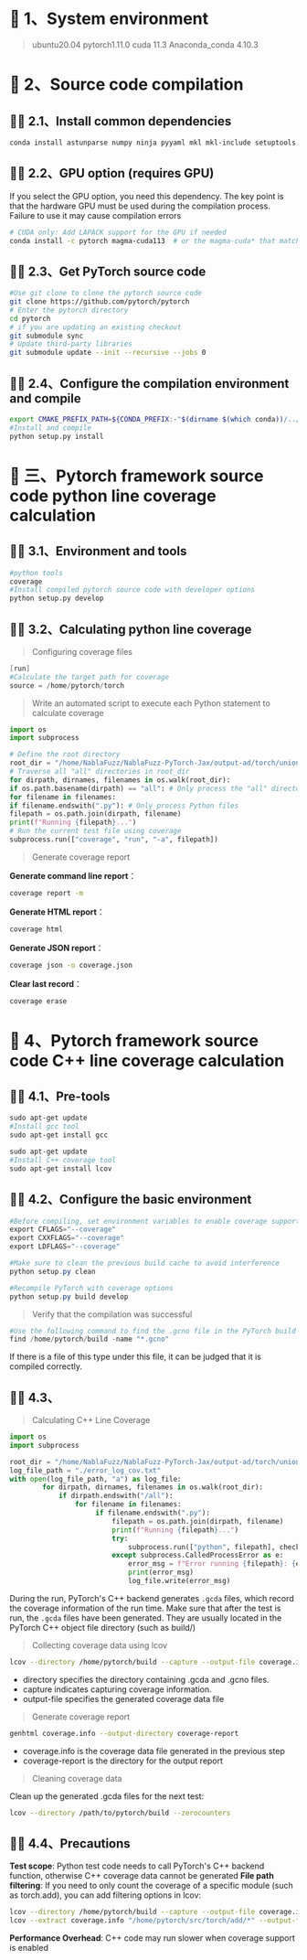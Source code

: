 



# 🌟 1、System environment


> ubuntu20.04
> pytorch1.11.0
> cuda 11.3
> Anaconda_conda 4.10.3

#  🌟 2、Source code compilation

## 🌟🌟 2.1、Install common dependencies

```bash
conda install astunparse numpy ninja pyyaml mkl mkl-include setuptools cmake cffi typing_extensions future six requests dataclasses
```
## 🌟🌟 2.2、GPU option (requires GPU)
If you select the GPU option, you need this dependency. The key point is that the hardware GPU must be used during the compilation process. Failure to use it may cause compilation errors
```bash
# CUDA only: Add LAPACK support for the GPU if needed
conda install -c pytorch magma-cuda113  # or the magma-cuda* that matches your CUDA version from https://anaconda.org/pytorch/repo
```


## 🌟🌟 2.3、Get PyTorch source code

```bash
#Use git clone to clone the pytorch source code
git clone https://github.com/pytorch/pytorch
# Enter the pytorch directory
cd pytorch
# if you are updating an existing checkout
git submodule sync
# Update third-party libraries
git submodule update --init --recursive --jobs 0
```
## 🌟🌟 2.4、Configure the compilation environment and compile

```bash
export CMAKE_PREFIX_PATH=${CONDA_PREFIX:-"$(dirname $(which conda))/../"}
#Install and compile
python setup.py install
```
#  🌟 三、Pytorch framework source code python line coverage calculation
## 🌟🌟 3.1、Environment and tools

```bash
#python tools
coverage
#Install compiled pytorch source code with developer options
python setup.py develop
```
## 🌟🌟 3.2、Calculating python line coverage

> Configuring coverage files

```powershell
[run]
#Calculate the target path for coverage
source = /home/pytorch/torch
```

> Write an automated script to execute each Python statement to calculate coverage

```python
import os
import subprocess

# Define the root directory
root_dir = "/home/NablaFuzz/NablaFuzz-PyTorch-Jax/output-ad/torch/union"
# Traverse all "all" directories in root_dir
for dirpath, dirnames, filenames in os.walk(root_dir):
if os.path.basename(dirpath) == "all": # Only process the "all" directory
for filename in filenames:
if filename.endswith(".py"): # Only process Python files
filepath = os.path.join(dirpath, filename)
print(f"Running {filepath}...")
# Run the current test file using coverage
subprocess.run(["coverage", "run", "-a", filepath])
```

> Generate coverage report

**Generate command line report**：

```bash
coverage report -m
```
**Generate HTML report**：

```bash
coverage html
```

**Generate JSON report**：

```bash
coverage json -o coverage.json
```
**Clear last record**：

```bash
coverage erase
```

#  🌟 4、Pytorch framework source code C++ line coverage calculation
## 🌟🌟 4.1、Pre-tools

```powershell
sudo apt-get update
#Install gcc tool
sudo apt-get install gcc

sudo apt-get update
#Install C++ coverage tool
sudo apt-get install lcov
```
## 🌟🌟 4.2、Configure the basic environment

```powershell
#Before compiling, set environment variables to enable coverage support
export CFLAGS="--coverage"
export CXXFLAGS="--coverage"
export LDFLAGS="--coverage"

#Make sure to clean the previous build cache to avoid interference
python setup.py clean

#Recompile PyTorch with coverage options
python setup.py build develop
```

> Verify that the compilation was successful

```powershell
#Use the following command to find the .gcno file in the PyTorch build directory
find /home/pytorch/build -name "*.gcno"
```
If there is a file of this type under this file, it can be judged that it is compiled correctly.

## 🌟🌟 4.3、

> Calculating C++ Line Coverage

```python
import os
import subprocess

root_dir = "/home/NablaFuzz/NablaFuzz-PyTorch-Jax/output-ad/torch/union"
log_file_path = "./error_log_cov.txt"
with open(log_file_path, "a") as log_file:
        for dirpath, dirnames, filenames in os.walk(root_dir):
            if dirpath.endswith("/all"):
                for filename in filenames:
                     if filename.endswith(".py"):
                         filepath = os.path.join(dirpath, filename)
                         print(f"Running {filepath}...")
                         try:
                             subprocess.run(["python", filepath], check=True)
                         except subprocess.CalledProcessError as e:
                             error_msg = f"Error running {filepath}: {e}\n"
                             print(error_msg)
                             log_file.write(error_msg)
```
During the run, PyTorch's C++ backend generates `.gcda` files, which record the coverage information of the run time. Make sure that after the test is run, the `.gcda` files have been generated. They are usually located in the PyTorch C++ object file directory (such as build/)

> Collecting coverage data using lcov

```bash
lcov --directory /home/pytorch/build --capture --output-file coverage.info
```

- directory specifies the directory containing .gcda and .gcno files.
- capture indicates capturing coverage information.
- output-file specifies the generated coverage data file

> Generate coverage report

```bash
genhtml coverage.info --output-directory coverage-report
```

- coverage.info is the coverage data file generated in the previous step
- coverage-report is the directory for the output report

> Cleaning coverage data

Clean up the generated .gcda files for the next test:

```bash
lcov --directory /path/to/pytorch/build --zerocounters
```

## 🌟🌟 4.4、Precautions
**Test scope**: Python test code needs to call PyTorch's C++ backend function, otherwise C++ coverage data cannot be generated
**File path filtering**: If you need to only count the coverage of a specific module (such as torch.add), you can add filtering options in lcov:

```bash
lcov --directory /home/pytorch/build --capture --output-file coverage.info --no-external
lcov --extract coverage.info "/home/pytorch/src/torch/add/*" --output-file filtered_coverage.info
```
**Performance Overhead**: C++ code may run slower when coverage support is enabled